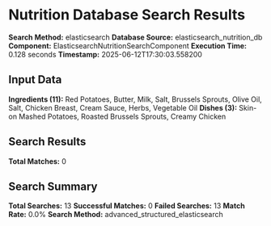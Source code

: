# Nutrition Database Search Results

**Search Method:** elasticsearch
**Database Source:** elasticsearch_nutrition_db
**Component:** ElasticsearchNutritionSearchComponent
**Execution Time:** 0.128 seconds
**Timestamp:** 2025-06-12T17:30:03.558200

## Input Data
**Ingredients (11):** Red Potatoes, Butter, Milk, Salt, Brussels Sprouts, Olive Oil, Salt, Chicken Breast, Cream Sauce, Herbs, Vegetable Oil
**Dishes (3):** Skin-on Mashed Potatoes, Roasted Brussels Sprouts, Creamy Chicken

## Search Results
**Total Matches:** 0

## Search Summary
**Total Searches:** 13
**Successful Matches:** 0
**Failed Searches:** 13
**Match Rate:** 0.0%
**Search Method:** advanced_structured_elasticsearch
